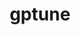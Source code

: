 ---
title: "gptune"
layout: cache
categories: [package, develop-2023-12-17]
meta: {"versions": ["4.0.0"], "compilers": ["gcc@=11.4.0", "gcc@=9.4.0", "oneapi@=2023.2.0"], "oss": ["ubuntu20.04"], "platforms": ["linux"], "targets": ["neoverse_v1", "ppc64le", "x86_64_v3"], "stacks": ["e4s", "e4s-neoverse_v1", "e4s-oneapi", "e4s-power", "root"], "num_specs": 4, "num_specs_by_stack": {"root": 4, "e4s-neoverse_v1": 1, "e4s-power": 1, "e4s": 1, "e4s-oneapi": 1}}
spec_details: [{"hash": "rbkmij6nqz7yar7ck67ozrarhqwh2uyh", "compiler": "gcc@=11.4.0", "versions": ["4.0.0"], "os": "ubuntu20.04", "platform": "linux", "target": "neoverse_v1", "variants": ["build_system=cmake", "build_type=Release", "generator=make", "~hypre", "~ipo", "~mpispawn", "~superlu"], "stacks": ["root", "e4s-neoverse_v1"], "size": "-", "tarball": "https://binaries.spack.io/develop-2023-12-17/build_cache/linux-ubuntu20.04-neoverse_v1/gcc-11.4.0/gptune-4.0.0/linux-ubuntu20.04-neoverse_v1-gcc-11.4.0-gptune-4.0.0-rbkmij6nqz7yar7ck67ozrarhqwh2uyh.spack"}, {"hash": "4zzozoh3ip53wozuslp4f6nlaiiyj54k", "compiler": "gcc@=9.4.0", "versions": ["4.0.0"], "os": "ubuntu20.04", "platform": "linux", "target": "ppc64le", "variants": ["build_system=cmake", "build_type=Release", "generator=make", "~hypre", "~ipo", "~mpispawn", "~superlu"], "stacks": ["e4s-power", "root"], "size": "-", "tarball": "https://binaries.spack.io/develop-2023-12-17/build_cache/linux-ubuntu20.04-ppc64le/gcc-9.4.0/gptune-4.0.0/linux-ubuntu20.04-ppc64le-gcc-9.4.0-gptune-4.0.0-4zzozoh3ip53wozuslp4f6nlaiiyj54k.spack"}, {"hash": "47tlydchwrzpqmbi6nimuehrpyl4jids", "compiler": "gcc@=11.4.0", "versions": ["4.0.0"], "os": "ubuntu20.04", "platform": "linux", "target": "x86_64_v3", "variants": ["build_system=cmake", "build_type=Release", "generator=make", "~hypre", "~ipo", "~mpispawn", "~superlu"], "stacks": ["root", "e4s"], "size": "-", "tarball": "https://binaries.spack.io/develop-2023-12-17/build_cache/linux-ubuntu20.04-x86_64_v3/gcc-11.4.0/gptune-4.0.0/linux-ubuntu20.04-x86_64_v3-gcc-11.4.0-gptune-4.0.0-47tlydchwrzpqmbi6nimuehrpyl4jids.spack"}, {"hash": "fnwv4z23hn4adbyhw7bbq6kygbuvr45v", "compiler": "oneapi@=2023.2.0", "versions": ["4.0.0"], "os": "ubuntu20.04", "platform": "linux", "target": "x86_64_v3", "variants": ["build_system=cmake", "build_type=Release", "generator=make", "~hypre", "~ipo", "~mpispawn", "~superlu"], "stacks": ["e4s-oneapi", "root"], "size": "-", "tarball": "https://binaries.spack.io/develop-2023-12-17/build_cache/linux-ubuntu20.04-x86_64_v3/oneapi-2023.2.0/gptune-4.0.0/linux-ubuntu20.04-x86_64_v3-oneapi-2023.2.0-gptune-4.0.0-fnwv4z23hn4adbyhw7bbq6kygbuvr45v.spack"}]
---